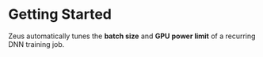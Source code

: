 # Getting Started

Zeus automatically tunes the **batch size** and **GPU power limit** of a recurring DNN training job.


